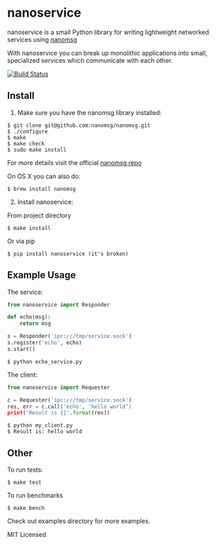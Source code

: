 nanoservice
===========
nanoservice is a small Python library for writing lightweight networked services
using [nanomsg](http://nanomsg.org/)

With nanoservice you can break up monolithic applications into small,
specialized services which communicate with each other.

[![Build Status](https://travis-ci.org/walkr/nanoservice.svg?branch=master)](https://travis-ci.org/walkr/nanoservice)

## Install

1) Make sure you have the nanomsg library installed:

```shell
$ git clone git@github.com:nanomsg/nanomsg.git
$ ./configure
$ make
$ make check
$ sudo make install
```

For more details visit the official [nanomsg repo](https://github.com/nanomsg/nanomsg)

On OS X you can also do:

```shell
$ brew install nanomsg
```

2) Install nanoservice:

From project directory

```shell
$ make install
```

Or via pip

```shell
$ pip install nanoservice (it's broken)
```


## Example Usage


The service:

```python
from nanoservice import Responder

def echo(msg):
    return msg

s = Responder('ipc:///tmp/service.sock')
s.register('echo', echo)
s.start()
```


```shell
$ python echo_service.py
```

The client:

```python
from nanoservice import Requester

c = Requester('ipc:///tmp/service.sock')
res, err = c.call('echo', 'hello world’)
print('Result is {}'.format(res))
```

```shell
$ python my_client.py
$ Result is: hello world
```

## Other

To run tests:

```shell
$ make test
```

To run benchmarks

```shell
$ make bench
```

Check out examples directory for more examples.

MIT Licensed
